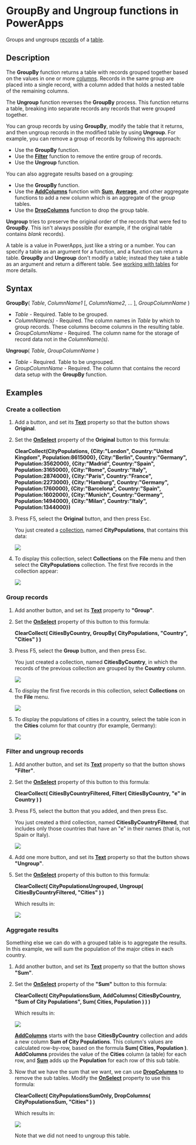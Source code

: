 <properties
	pageTitle="GroupBy and Ungroup functions | Microsoft PowerApps"
	description="Reference information, including syntax and examples, for the GroupBy and Ungroup functions in PowerApps"
	services=""
	suite="powerapps"
	documentationCenter="na"
	authors="gregli-msft"
	manager="anneta"
	editor=""
	tags=""/>

<tags
   ms.service="powerapps"
   ms.devlang="na"
   ms.topic="article"
   ms.tgt_pltfrm="na"
   ms.workload="na"
   ms.date="04/26/2016"
   ms.author="gregli"/>

# GroupBy and Ungroup functions in PowerApps #

Groups and ungroups [records](../working-with-tables.md#records) of a [table](../working-with-tables.md).

## Description ##

The **GroupBy** function returns a table with records grouped together based on the values in one or more [columns](../working-with-tables.md#columns). Records in the same group are placed into a single record, with a column added that holds a nested table of the remaining columns.   

The **Ungroup** function reverses the **GroupBy** process. This function returns a table, breaking into separate records any records that were grouped together.

You can group records by using **GroupBy**, modify the table that it returns, and then ungroup records in the modified table by using **Ungroup**. For example, you can remove a group of records by following this approach:

- Use the **GroupBy** function.
- Use the **[Filter](function-filter-lookup.md)** function to remove the entire group of records.
- Use the **Ungroup** function.  

You can also aggregate results based on a grouping:

- Use the **GroupBy** function.
- Use the **[AddColumns](function-table-shaping.md)** function with **[Sum](function-aggregates.md)**, **[Average](function-aggregates.md)**, and other aggregate functions to add a new column which is an aggregate of the group tables.
- Use the **[DropColumns](function-table-shaping.md)** function to drop the group table.

**Ungroup** tries to preserve the original order of the records that were fed to **GroupBy**.  This isn't always possible (for example, if the original table contains *blank* records).

A table is a value in PowerApps, just like a string or a number. You can specify a table as an argument for a function, and a function can return a table. **GroupBy** and **Ungroup** don't modify a table; instead they take a table as an argument and return a different table. See [working with tables](../working-with-tables.md) for more details.

## Syntax ##

**GroupBy**( *Table*, *ColumnName1* [, *ColumnName2*, ... ], *GroupColumnName* )

- *Table* - Required. Table to be grouped.
- *ColumnName(s)* - Required.  The column names in *Table* by which to group records.  These columns become columns in the resulting table.
- *GroupColumnName* - Required.  The column name for the storage of record data not in the *ColumnName(s)*.

**Ungroup**( *Table*, *GroupColumnName* )

- *Table* - Required. Table to be ungrouped.
- *GroupColumnName* - Required.  The column that contains the record data setup with the **GroupBy** function.

## Examples ##

### Create a collection ###

1. Add a button, and set its **[Text](../controls/properties-core.md)** property so that the button shows **Original**.

1. Set the **[OnSelect](../controls/properties-core.md)** property of the **Original** button to this formula:

	**ClearCollect(CityPopulations, {City:"London", Country:"United Kingdom", Population:8615000}, {City:"Berlin", Country:"Germany", Population:3562000}, {City:"Madrid", Country:"Spain", Population:3165000}, {City:"Rome", Country:"Italy", Population:2874000}, {City:"Paris", Country:"France", Population:2273000}, {City:"Hamburg", Country:"Germany", Population:1760000}, {City:"Barcelona", Country:"Spain", Population:1602000}, {City:"Munich", Country:"Germany", Population:1494000}, {City:"Milan", Country:"Italy", Population:1344000})**

1. Press F5, select the **Original** button, and then press Esc.

	You just created a [collection](../working-with-data-sources.md#collections), named **CityPopulations**, that contains this data:

	![](media/function-groupby/cities.png)

1. To display this collection, select **Collections** on the **File** menu and then select the **CityPopulations** collection.  The first five records in the collection appear:

	![](media/function-groupby/citypopulations-collection.png)

### Group records ###

1. Add another button, and set its **[Text](../controls/properties-core.md)** property to **"Group"**.

1. Set the **[OnSelect](../controls/properties-core.md)** property of this button to this formula:

	**ClearCollect( CitiesByCountry, GroupBy( CityPopulations, "Country", "Cities" ) )**

1. Press F5, select the **Group** button, and then press Esc.

	You just created a collection, named **CitiesByCountry**, in which the records of the previous collection are grouped by the **Country** column.

	![](media/function-groupby/cities-grouped.png)

1. To display the first five records in this collection, select **Collections** on the **File** menu.

	![](media/function-groupby/citiesbycountry-collection.png)

1. To display the populations of cities in a country, select the table icon in the **Cities** column for that country (for example, Germany):

	![](media/function-groupby/population-germany.png)

### Filter and ungroup records ###

1. Add another button, and set its **[Text](../controls/properties-core.md)** property so that the button shows **"Filter"**.

1. Set the **[OnSelect](../controls/properties-core.md)** property of this button to this formula:

	**ClearCollect( CitiesByCountryFiltered, Filter( CitiesByCountry, "e" in Country ) )**

1. Press F5, select the button that you added, and then press Esc.

	You just created a third collection, named **CitiesByCountryFiltered**, that includes only those countries that have an "e" in their names (that is, not Spain or Italy).

	![](media/function-groupby/cities-grouped-hase.png)

1. Add one more button, and set its **[Text](../controls/properties-core.md)** property so that the button shows **"Ungroup"**.

1. Set the **[OnSelect](../controls/properties-core.md)** property of this button to this formula:

	**ClearCollect( CityPopulationsUngrouped, Ungroup( CitiesByCountryFiltered, "Cities" ) )**

	Which results in:

	![](media/function-groupby/cities-hase.png)

### Aggregate results ###

Something else we can do with a grouped table is to aggregate the results.  In this example, we will sum the population of the major cities in each country.

1. Add another button, and set its **[Text](../controls/properties-core.md)** property so that the button shows **"Sum"**.

2. Set the **[OnSelect](../controls/properties-core.md)** property of the **"Sum"** button to this formula:

	**ClearCollect( CityPopulationsSum, AddColumns( CitiesByCountry, "Sum of City Populations", Sum( Cities, Population ) ) )**

	Which results in:

	![](media/function-groupby/cities-sum.png)

	**[AddColumns](function-table-shaping.md)** starts with the base **CitiesByCountry** collection and adds a new column **Sum of City Populations**.  This column's values are calculated row-by-row, based on the formula **Sum( Cities, Population )**.  **AddColumns** provides the value of the **Cities** column (a table) for each row, and **[Sum](function-aggregates.md)** adds up the **Population** for each row of this sub table.

3. Now that we have the sum that we want, we can use **[DropColumns](function-table-shaping.md)** to remove the sub tables.  Modify the **[OnSelect](../controls/properties-core.md)** property to use this formula:

	**ClearCollect( CityPopulationsSumOnly, DropColumns( CityPopulationsSum, "Cities" ) )**

	Which results in:

	![](media/function-groupby/cities-sum-drop-cities.png)

	Note that we did not need to ungroup this table.

